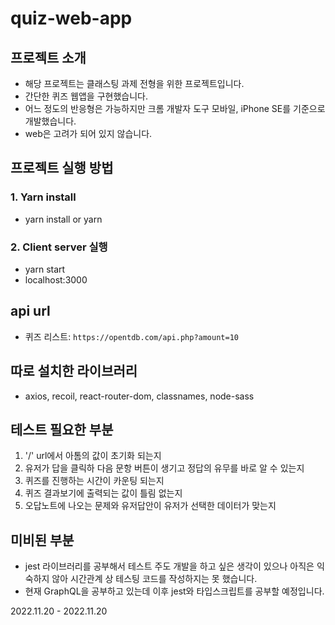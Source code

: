 # quiz-web-app

## 프로젝트 소개
- 해당 프로젝트는 클래스팅 과제 전형을 위한 프로젝트입니다.
- 간단한 퀴즈 웹앱을 구현했습니다.
- 어느 정도의 반응형은 가능하지만 크롬 개발자 도구 모바일, iPhone SE를 기준으로 개발했습니다.
- web은 고려가 되어 있지 않습니다.

## 프로젝트 실행 방법
### 1. Yarn install
- yarn install or yarn
### 2. Client server 실행
- yarn start
- localhost:3000

## api url
- 퀴즈 리스트: `https://opentdb.com/api.php?amount=10`

## 따로 설치한 라이브러리
- axios, recoil, react-router-dom, classnames, node-sass

## 테스트 필요한 부분
1. '/' url에서 아톰의 값이 초기화 되는지
2. 유저가 답을 클릭하 다음 문항 버튼이 생기고 정답의 유무를 바로 알 수 있는지
3. 퀴즈를 진행하는 시간이 카운팅 되는지
4. 퀴즈 결과보기에 출력되는 값이 틀림 없는지
5. 오답노트에 나오는 문제와 유저답안이 유저가 선택한 데이터가 맞는지

## 미비된 부분
- jest 라이브러리를 공부해서 테스트 주도 개발을 하고 싶은 생각이 있으나 아직은 익숙하지 않아 시간관계 상 테스팅 코드를 작성하지는 못 했습니다.
- 현재 GraphQL을 공부하고 있는데 이후 jest와 타입스크립트를 공부할 예정입니다.

2022.11.20 - 2022.11.20 